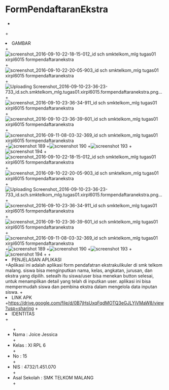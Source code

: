 # FormPendaftaranEkstra
+
+<li> GAMBAR </li>
+![screenshot_2016-09-10-22-18-15-012_id sch smktelkom_mlg tugas01 xirpl6015 formpendaftaranekstra](https://cloud.githubusercontent.com/assets/22056134/18414854/06d8f580-7804-11e6-87fb-e7e167d47875.jpg)
+![screenshot_2016-09-10-22-20-05-903_id sch smktelkom_mlg tugas01 xirpl6015 formpendaftaranekstra](https://cloud.githubusercontent.com/assets/22056134/18414853/06cea3fa-7804-11e6-80f9-490450c867d5.jpg)
+![Uploading Screenshot_2016-09-10-23-36-23-733_id.sch.smktelkom_mlg.tugas01.xirpl6015.formpendaftaranekstra.png…]()
+![screenshot_2016-09-10-23-36-34-911_id sch smktelkom_mlg tugas01 xirpl6015 formpendaftaranekstra](https://cloud.githubusercontent.com/assets/22056134/18414855/06dc992e-7804-11e6-8745-67e2b532687c.png)
+![screenshot_2016-09-10-23-36-39-601_id sch smktelkom_mlg tugas01 xirpl6015 formpendaftaranekstra](https://cloud.githubusercontent.com/assets/22056134/18414858/0701238e-7804-11e6-8d66-68942d3f697a.png)
+![screenshot_2016-09-11-08-03-32-369_id sch smktelkom_mlg tugas01 xirpl6015 formpendaftaranekstra](https://cloud.githubusercontent.com/assets/22056134/18414857/06f835bc-7804-11e6-983b-db7e02997492.png)
+![screenshot 189](https://cloud.githubusercontent.com/assets/22056134/18414859/07a4631e-7804-11e6-8f9d-b02370de7fa1.png)
+![screenshot 190](https://cloud.githubusercontent.com/assets/22056134/18414860/07c63692-7804-11e6-8c72-d7de484ddb0f.png)
+![screenshot 193](https://cloud.githubusercontent.com/assets/22056134/18414861/07ce841e-7804-11e6-9050-f411adf55899.png)
+![screenshot 194](https://cloud.githubusercontent.com/assets/22056134/18414862/07ea9a0a-7804-11e6-8e93-d19a4e15f670.png)
+![screenshot_2016-09-10-22-18-15-012_id sch smktelkom_mlg tugas01 xirpl6015 formpendaftaranekstra](https://cloud.githubusercontent.com/assets/22056134/18414854/06d8f580-7804-11e6-87fb-e7e167d47875.jpg)
+![screenshot_2016-09-10-22-20-05-903_id sch smktelkom_mlg tugas01 xirpl6015 formpendaftaranekstra](https://cloud.githubusercontent.com/assets/22056134/18414853/06cea3fa-7804-11e6-80f9-490450c867d5.jpg)
+![Uploading Screenshot_2016-09-10-23-36-23-733_id.sch.smktelkom_mlg.tugas01.xirpl6015.formpendaftaranekstra.png…]()
+![screenshot_2016-09-10-23-36-34-911_id sch smktelkom_mlg tugas01 xirpl6015 formpendaftaranekstra](https://cloud.githubusercontent.com/assets/22056134/18414855/06dc992e-7804-11e6-8745-67e2b532687c.png)
+![screenshot_2016-09-10-23-36-39-601_id sch smktelkom_mlg tugas01 xirpl6015 formpendaftaranekstra](https://cloud.githubusercontent.com/assets/22056134/18414858/0701238e-7804-11e6-8d66-68942d3f697a.png)
+![screenshot_2016-09-11-08-03-32-369_id sch smktelkom_mlg tugas01 xirpl6015 formpendaftaranekstra](https://cloud.githubusercontent.com/assets/22056134/18414857/06f835bc-7804-11e6-983b-db7e02997492.png)
+![screenshot 189](https://cloud.githubusercontent.com/assets/22056134/18414859/07a4631e-7804-11e6-8f9d-b02370de7fa1.png)
+![screenshot 190](https://cloud.githubusercontent.com/assets/22056134/18414860/07c63692-7804-11e6-8c72-d7de484ddb0f.png)
+![screenshot 193](https://cloud.githubusercontent.com/assets/22056134/18414861/07ce841e-7804-11e6-9050-f411adf55899.png)
+![screenshot 194](https://cloud.githubusercontent.com/assets/22056134/18414862/07ea9a0a-7804-11e6-8e93-d19a4e15f670.png)
+
+<li> PENJELASAN APLIKASI </li>
+Aplikasi ini adalah aplikasi form pendafatran ekstrakulikuler di smk telkom malang. siswa bisa menginputkan nama, kelas, angkatan, jurusan, dan ekstra yang dipilih.
setealh itu siswa/user bisa menekan button selesai, untuk menampilkan detail yang telah di inputkan user. aplikasi ini bisa mempermudah siswa dan pembina ekstra dalam mengelola
data inputan siswa.
+<li> LINK APK </li>
+https://drive.google.com/file/d/0B7jHsUxqFqdMOTQ3eGJLYjVMaW8/view?usp=sharing
+<li> IDENTITAS </li>
+<ul>
+<li>Nama : Joice Jessica </li>
+<li>Kelas : XI RPL 6 </li>
+<li>No : 15 </li>
+<li>NIS : 4732/1.451.070</li>
+<li>Asal Sekolah : SMK TELKOM MALANG </li>
+</ul>
